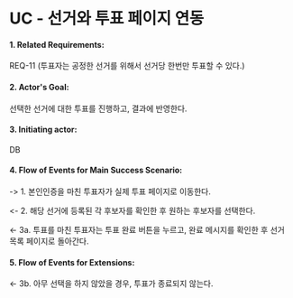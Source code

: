 # UC - 선거와 투표 페이지 연동


#### 1. Related Requirements: 
REQ-11 (투표자는 공정한 선거를 위해서 선거당 한번만 투표할 수 있다.)


#### 2. Actor's Goal: 
선택한 선거에 대한 투표를 진행하고, 결과에 반영한다.

#### 3. Initiating actor: 
DB

#### 4. Flow of Events for Main Success Scenario:

-> 1. 본인인증을 마친 투표자가 실제 투표 페이지로 이동한다.
  
<- 2. 해당 선거에 등록된 각 후보자를 확인한 후 원하는 후보자를 선택한다.
  
<- 3a. 투표를 마친 투표자는 투표 완료 버튼을 누르고, 완료 메시지를 확인한 후 선거 목록 페이지로 돌아간다.
  
#### 5. Flow of Events for Extensions:

<- 3b. 아무 선택을 하지 않았을 경우, 투표가 종료되지 않는다.



